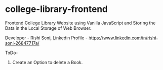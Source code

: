 # college-library-frontend
Frontend College Library Website using Vanilla JavaScript and Storing the Data in the Local Storage of Web Browser.

Developer - Rishi Soni,
Linkedin Profile - https://www.linkedin.com/in/rishi-soni-26847717a/

ToDo-

1. Create an Option to delete a Book.

